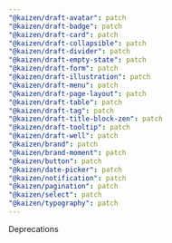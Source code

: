 ```yaml
---
"@kaizen/draft-avatar": patch
"@kaizen/draft-badge": patch
"@kaizen/draft-card": patch
"@kaizen/draft-collapsible": patch
"@kaizen/draft-divider": patch
"@kaizen/draft-empty-state": patch
"@kaizen/draft-form": patch
"@kaizen/draft-illustration": patch
"@kaizen/draft-menu": patch
"@kaizen/draft-page-layout": patch
"@kaizen/draft-table": patch
"@kaizen/draft-tag": patch
"@kaizen/draft-title-block-zen": patch
"@kaizen/draft-tooltip": patch
"@kaizen/draft-well": patch
"@kaizen/brand": patch
"@kaizen/brand-moment": patch
"@kaizen/button": patch
"@kaizen/date-picker": patch
"@kaizen/notification": patch
"@kaizen/pagination": patch
"@kaizen/select": patch
"@kaizen/typography": patch
---
```


Deprecations
